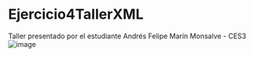 # Ejercicio4TallerXML
Taller presentado por el estudiante Andrés Felipe Marín Monsalve - CES3
![image](https://user-images.githubusercontent.com/104180294/172492980-72d67aa8-2889-42db-919e-fcc5aad3d76c.png)

